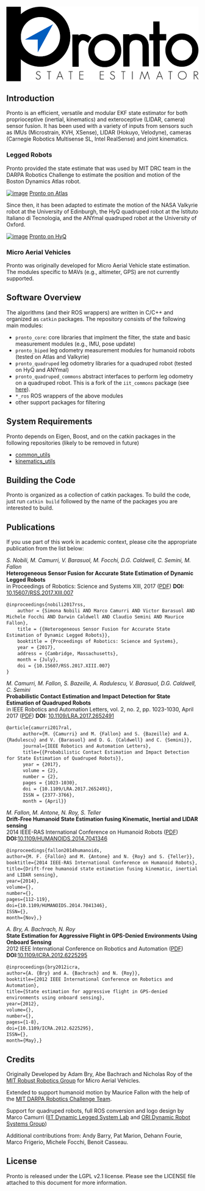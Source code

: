 ![](pronto_core/doc/pronto_logotype_se.svg)

## Introduction
Pronto is an efficient, versatile and modular EKF state estimator for both
proprioceptive (inertial, kinematics) and exteroceptive (LIDAR, camera) sensor
fusion.  It has been used with a variety of inputs from sensors such as IMUs
(Microstrain, KVH, XSense), LIDAR (Hokuyo, Velodyne), cameras
(Carnegie Robotics Multisense SL, Intel RealSense) and joint
kinematics.

### Legged Robots
Pronto provided the state estimate that was used by MIT DRC team in the
DARPA Robotics Challenge to estimate the position and motion of the Boston
Dynamics Atlas robot.

[![image](http://img.youtube.com/vi/V_DxB76MkE4/0.jpg)](https://www.youtube.com/watch?v=V_DxB76MkE4)
[Pronto on Atlas](https://www.youtube.com/watch?v=V_DxB76MkE4)

Since then, it has been adapted to estimate the motion of the NASA Valkyrie robot at
the University of Edinburgh, the HyQ quadruped robot at the Istituto Italiano di
Tecnologia, and the ANYmal quadruped robot at the University of Oxford.

[![image](http://img.youtube.com/vi/39Y1Jx1DMO8/0.jpg)](https://www.youtube.com/watch?v=39Y1Jx1DMO8)
[Pronto on HyQ](https://www.youtube.com/watch?v=39Y1Jx1DMO8)

### Micro Aerial Vehicles
Pronto was originally developed for Micro Aerial Vehicle state
estimation. The modules specific to MAVs (e.g., altimeter, GPS) are not currently supported.

## Software Overview
The algorithms (and their ROS wrappers) are written in C/C++ and organized as
`catkin` packages.
The repository consists of the following main modules:

- `pronto_core`: core libraries that implment the filter, the state and
basic measurement modules (e.g., IMU, pose update)
- `pronto_biped` leg odometry measurement modules for humanoid robots (tested
on Atlas and Valkyrie)
- `pronto_quadruped` leg odometry libraries for a quadruped robot (tested on
HyQ and ANYmal)
- `pronto_quadruped_commons` abstract interfaces to perform leg odometry on a
quadruped robot. This is a fork of the `iit_commons` package (see
[here](https://github.com/iit-DLSLab/iit_commons)).
- `*_ros` ROS wrappers of the above modules
- other support packages for filtering

## System Requirements
Pronto depends on Eigen, Boost, and on the catkin packages in the following repositories (likely to be removed in future)
- [common\_utils](https://github.com/ori-drs/common_utils)
- [kinematics\_utils](https://github.com/ori-drs/kinematic_utils)

## Building the Code
Pronto is organized as a collection of catkin packages. To build the code,
just run `catkin build` followed by the name of the packages you are 
interested to build.

## Publications
If you use part of this work in academic context, please cite the appropriate
publication from the list below:

*S. Nobili, M. Camurri, V. Barasuol, M. Focchi, D.G. Caldwell, C. Semini, M. Fallon*  
**Heterogeneous Sensor Fusion for Accurate State Estimation of Dynamic Legged Robots**  
in Proceedings of Robotics: Science and Systems XIII, 2017 ([PDF](http://www.robots.ox.ac.uk/~mobile/drs/Papers/2017RSS_nobili.pdf)) **DOI:** [10.15607/RSS.2017.XIII.007](https://www.doi.org/10.15607/RSS.2017.XIII.007)

```
@inproceedings{nobili2017rss,
    author = {Simona Nobili AND Marco Camurri AND Victor Barasuol AND Michele Focchi AND Darwin Caldwell AND Claudio Semini AND Maurice Fallon}, 
    title = {{Heterogeneous Sensor Fusion for Accurate State Estimation of Dynamic Legged Robots}}, 
    booktitle = {Proceedings of Robotics: Science and Systems}, 
    year = {2017}, 
    address = {Cambridge, Massachusetts}, 
    month = {July}, 
    doi = {10.15607/RSS.2017.XIII.007} 
}
```

*M. Camurri, M. Fallon, S. Bazeille, A. Radulescu, V. Barasuol, D.G. Caldwell, C. Semini*  
**Probabilistic Contact Estimation and Impact Detection for State Estimation of Quadruped Robots**  
in IEEE Robotics and Automation Letters, vol. 2, no. 2, pp. 1023-1030, April 2017 ([PDF](https://iit-dlslab.github.io/papers/camurri17ral.pdf)) **DOI:** [10.1109/LRA.2017.2652491](https://www.doi.org/10.1109/LRA.2017.2652491)

```
@article{camurri2017ral,
      author={M. {Camurri} and M. {Fallon} and S. {Bazeille} and A. {Radulescu} and V. {Barasuol} and D. G. {Caldwell} and C. {Semini}},
      journal={IEEE Robotics and Automation Letters},
      title={{Probabilistic Contact Estimation and Impact Detection for State Estimation of Quadruped Robots}},
      year = {2017},
      volume = {2},
      number = {2},
      pages = {1023-1030},
      doi = {10.1109/LRA.2017.2652491},
      ISSN = {2377-3766},
      month = {April}}
```

*M. Fallon, M. Antone, N. Roy, S. Teller*  
**Drift-Free Humanoid State Estimation fusing Kinematic, Inertial and LIDAR sensing**  
2014 IEEE-RAS International Conference on Humanoid Robots ([PDF](https://www.research.ed.ac.uk/portal/files/18903340/14_fallon_humanoids.pdf)) **DOI:**[10.1109/HUMANOIDS.2014.7041346](https://www.doi.org/10.1109/HUMANOIDS.2014.7041346)

```
@inproceedings{fallon2014humanoids,
author={M. F. {Fallón} and M. {Antone} and N. {Roy} and S. {Teller}},
booktitle={2014 IEEE-RAS International Conference on Humanoid Robots},
title={Drift-free humanoid state estimation fusing kinematic, inertial and LIDAR sensing},
year={2014},
volume={},
number={},
pages={112-119},
doi={10.1109/HUMANOIDS.2014.7041346},
ISSN={},
month={Nov},}
```

*A. Bry, A. Bachrach, N. Roy*  
**State Estimation for Aggressive Flight in GPS-Denied Environments Using Onboard Sensing**  
2012 IEEE International Conference on Robotics and Automation ([PDF](https://dspace.mit.edu/bitstream/handle/1721.1/86237/icra12_aggressive_flight.pdf)) **DOI:**[10.1109/ICRA.2012.6225295](https://www.doi.org//10.1109/ICRA.2012.6225295)

```
@inproceedings{bry2012icra,
author={A. {Bry} and A. {Bachrach} and N. {Roy}},
booktitle={2012 IEEE International Conference on Robotics and Automation},
title={State estimation for aggressive flight in GPS-denied environments using onboard sensing},
year={2012},
volume={},
number={},
pages={1-8},
doi={10.1109/ICRA.2012.6225295},
ISSN={},
month={May},}
```

## Credits

Originally Developed by Adam Bry, Abe Bachrach and Nicholas Roy of the
[MIT Robust Robotics Group](http://groups.csail.mit.edu/rrg/) for Micro Aerial Vehicles.

Extended to support humanoid motion by Maurice Fallon with the help of
the [MIT DARPA Robotics Challenge Team](http://www.drc.mit.edu).

Support for quadruped robots, full ROS conversion and logo design by 
Marco Camurri  ([IIT Dynamic Legged System Lab](http://dls.iit.it) and [ORI Dynamic Robot Systems Group](https://ori.ox.ac.uk/labs/drs/))

Additional contributions from: Andy Barry, Pat Marion, Dehann Fourie, Marco Frigerio, Michele Focchi, Benoit Casseau.

## License
Pronto is released under the LGPL v2.1 license. Please see the LICENSE file attached to
this document for more information.

